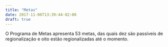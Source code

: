 ```yaml
---
title: "Metas"
date: 2017-11-06T13:39:44-02:00
draft: true
---
```


O Programa de Metas apresenta 53 metas, das quais dez são passíveis de regionalização e oito estão regionalizadas até o momento.
